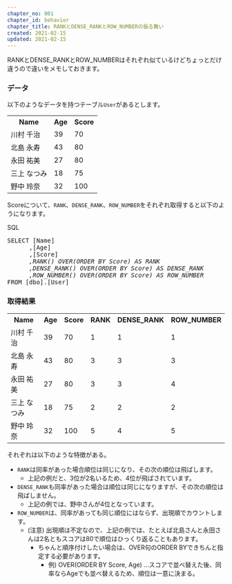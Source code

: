 ```yaml
---
chapter_no: 001
chapter_id: behavior
chapter_title: RANKとDENSE_RANKとROW_NUMBERの振る舞い
created: 2021-02-15
updated: 2021-02-15
---
```

RANKとDENSE_RANKとROW_NUMBERはそれぞれ似ているけどちょっとだけ違うので違いをメモしておきます。

### データ
以下のようなデータを持つテーブル`User`があるとします。
<table class="normal">
	<tr>
		<th>Name</th>
		<th>Age</th>
		<th>Score</th>
	</tr>
	<tr>
		<td>川村 千治</td>
		<td>39</td>
		<td>70</td>
	</tr>
	<tr>
		<td>北島 永寿</td>
		<td>43</td>
		<td>80</td>
	</tr>
	<tr>
		<td>永田 祐美</td>
		<td>27</td>
		<td>80</td>
	</tr>
	<tr>
		<td>三上 なつみ</td>
		<td>18</td>
		<td>75</td>
	</tr>
	<tr>
		<td>野中 玲奈</td>
		<td>32</td>
		<td>100</td>
	</tr>
</table>

Scoreについて、`RANK`、`DENSE_RANK`、`ROW_NUMBER`をそれぞれ取得すると以下のようになります。
<div class="code-box">
<div class="title">SQL</div>
<pre>
SELECT [Name]
      ,[Age]
      ,[Score]
      <em>,RANK() OVER(ORDER BY Score) AS RANK</em>
      <em>,DENSE_RANK() OVER(ORDER BY Score) AS DENSE_RANK</em>
      <em>,ROW_NUMBER() OVER(ORDER BY Score) AS ROW_NUMBER</em>
FROM [dbo].[User]
</pre>
</div>

### 取得結果
<table class="normal">
	<tr>
		<th>Name</th>
		<th>Age</th>
		<th>Score</th>
		<th>RANK</th>
		<th>DENSE_RANK</th>
		<th>ROW_NUMBER</th>
	</tr>
	<tr>
		<td>川村 千治</td>
		<td>39</td>
		<td>70</td>
		<td>1</td>
		<td>1</td>
		<td>1</td>
	</tr>
	<tr>
		<td>北島 永寿</td>
		<td>43</td>
		<td>80</td>
		<td>3</td>
		<td>3</td>
		<td>3</td>
	</tr>
	<tr>
		<td>永田 祐美</td>
		<td>27</td>
		<td>80</td>
		<td>3</td>
		<td>3</td>
		<td>4</td>
	</tr>
	<tr>
		<td>三上 なつみ</td>
		<td>18</td>
		<td>75</td>
		<td>2</td>
		<td>2</td>
		<td>2</td>
	</tr>
	<tr>
		<td>野中 玲奈</td>
		<td>32</td>
		<td>100</td>
		<td>5</td>
		<td>4</td>
		<td>5</td>
	</tr>
</table>

それぞれは以下のような特徴がある。

- `RANK`は同率があった場合順位は同じになり、その次の順位は飛ばします。
  - 上記の例だと、3位が2名いるため、4位が飛ばされています。
- `DENSE_RANK`も同率があった場合は順位は同じになりますが、その次の順位は飛ばしません。
  - 上記の例では、野中さんが4位となっています。
- `ROW_NUMBER`は、同率があっても同じ順位にはならず、出現順でカウントします。
  - (注意) 出現順は不定なので、上記の例では、たとえば北島さんと永田さんは2名ともスコアは80で順位はひっくり返ることもあります。
    - ちゃんと順序付けしたい場合は、OVER句のORDER BYできちんと指定する必要があります。
      - 例) OVER(ORDER BY Score, Age) …スコアで並べ替えた後、同率ならAgeでも並べ替えるため、順位は一意に決まる。
